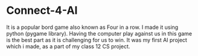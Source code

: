 # Connect-4-AI

It is a popular bord game also known as Four in a row. I made it using python (pygame library). 
Having the computer play against us in this game is the best part as it is challenging for us to win. 
It was my first AI project which i made, as a part of my class 12 CS project.
